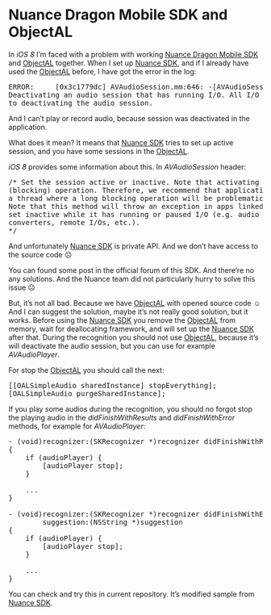 # Nuance Dragon Mobile SDK and ObjectAL

In <i>iOS 8</i> I’m faced with a problem with working <a href="http://dragonmobile.nuancemobiledeveloper.com/public/index.php?task=prodDev#download">Nuance Dragon Mobile SDK</a> and <a href="https://github.com/kstenerud/ObjectAL-for-iPhone">ObjectAL</a> together. When I set up <a href="http://dragonmobile.nuancemobiledeveloper.com/public/index.php?task=prodDev#download">Nuance SDK</a>, and if I already have used the <a href="https://github.com/kstenerud/ObjectAL-for-iPhone">ObjectAL</a> before, I have got the error in the log:

<pre>
ERROR:     [0x3c1779dc] AVAudioSession.mm:646: -[AVAudioSession setActive:withOptions:error:]: 
Deactivating an audio session that has running I/O. All I/O should be stopped or paused prior
to deactivating the audio session.
</pre>

And I can’t play or record audio, because session was deactivated in the application.

What does it mean? It means that <a href="http://dragonmobile.nuancemobiledeveloper.com/public/index.php?task=prodDev#download">Nuance SDK</a> tries to set up active session, and you have some sessions in the <a href="https://github.com/kstenerud/ObjectAL-for-iPhone">ObjectAL</a>.

<i>iOS 8</i> provides some information about this. In <i>AVAudioSession</i> header:

<pre>
/* Set the session active or inactive. Note that activating an audio session is a synchronous
(blocking) operation. Therefore, we recommend that applications not activate their session from
a thread where a long blocking operation will be problematic.
Note that this method will throw an exception in apps linked on or after iOS 8 if the session is
set inactive while it has running or paused I/O (e.g. audio queues, players, recorders,
converters, remote I/Os, etc.).
*/
</pre>

And unfortunately <a href="http://dragonmobile.nuancemobiledeveloper.com/public/index.php?task=prodDev#download">Nuance SDK</a> is private API. And we don’t have access to the source code ☹

You can found some post in the official forum of this SDK. And there’re no any solutions. And the Nuance team did not particularly hurry to solve this issue ☹

But, it’s not all bad. Because we have <a href="https://github.com/kstenerud/ObjectAL-for-iPhone">ObjectAL</a> with opened source code ☺ And I can suggest the solution, maybe it’s not really good solution, but it works. Before using the <a href="http://dragonmobile.nuancemobiledeveloper.com/public/index.php?task=prodDev#download">Nuance SDK</a> you remove the <a href="https://github.com/kstenerud/ObjectAL-for-iPhone">ObjectAL</a> from memory, wait for deallocating framework, and will set up the <a href="http://dragonmobile.nuancemobiledeveloper.com/public/index.php?task=prodDev#download">Nuance SDK</a> after that. During the recognition you should not use <a href="https://github.com/kstenerud/ObjectAL-for-iPhone">ObjectAL</a>, because it’s will deactivate the audio session, but you can use for example <i>AVAudioPlayer</i>.

For stop the <a href="https://github.com/kstenerud/ObjectAL-for-iPhone">ObjectAL</a> you should call the next:

<pre>
[[OALSimpleAudio sharedInstance] stopEverything];
[OALSimpleAudio purgeSharedInstance];
</pre>

If you play some audios during the recognition, you should no forgot stop the playing audio in the <i>didFinishWithResults</i> and <i>didFinishWithError</i> methods, for example for <i>AVAudioPlayer</i>:

<pre>
- (void)recognizer:(SKRecognizer *)recognizer didFinishWithResults:(SKRecognition *)results
{
    if (audioPlayer) {
        [audioPlayer stop];
    }

    ...
}

- (void)recognizer:(SKRecognizer *)recognizer didFinishWithError:(NSError *)error
        suggestion:(NSString *)suggestion
{
    if (audioPlayer) {
        [audioPlayer stop];
    }

    ...
}
</pre>

You can check and try this in current repository. It’s modified sample from <a href="http://dragonmobile.nuancemobiledeveloper.com/public/index.php?task=prodDev#download">Nuance SDK</a>.
